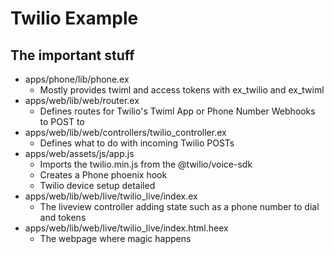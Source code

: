 # Twilio Example

## The important stuff
* apps/phone/lib/phone.ex
  * Mostly provides twiml and access tokens with ex_twilio and ex_twiml
* apps/web/lib/web/router.ex
  * Defines routes for Twilio's Twiml App or Phone Number Webhooks to POST to
* apps/web/lib/web/controllers/twilio_controller.ex
  * Defines what to do with incoming Twilio POSTs
* apps/web/assets/js/app.js
  * Imports the twilio.min.js from the @twilio/voice-sdk
  * Creates a Phone phoenix hook
  * Twilio device setup detailed
* apps/web/lib/web/live/twilio_live/index.ex
  * The liveview controller adding state such as a phone number to dial and tokens
* apps/web/lib/web/live/twilio_live/index.html.heex
  * The webpage where magic happens
